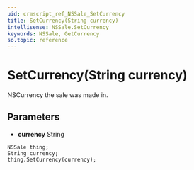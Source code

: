 ```yaml
---
uid: crmscript_ref_NSSale_SetCurrency
title: SetCurrency(String currency)
intellisense: NSSale.SetCurrency
keywords: NSSale, GetCurrency
so.topic: reference
---
```


# SetCurrency(String currency)

NSCurrency the sale was made in.

## Parameters

* **currency** String

```crmscript
NSSale thing;
String currency;
thing.SetCurrency(currency);
```


